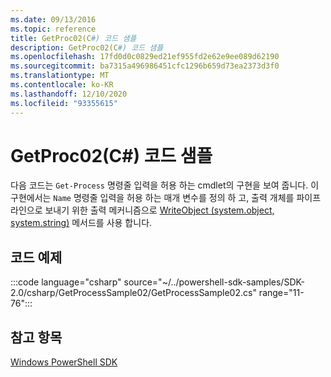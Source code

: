 ```yaml
---
ms.date: 09/13/2016
ms.topic: reference
title: GetProc02(C#) 코드 샘플
description: GetProc02(C#) 코드 샘플
ms.openlocfilehash: 17fd0d0c0829ed21ef955fd2e62e9ee089d62190
ms.sourcegitcommit: ba7315a496986451cfc1296b659d73ea2373d3f0
ms.translationtype: MT
ms.contentlocale: ko-KR
ms.lasthandoff: 12/10/2020
ms.locfileid: "93355615"
---
```

# <a name="getproc02-c-sample-code"></a>GetProc02(C#) 코드 샘플

다음 코드는 `Get-Process` 명령줄 입력을 허용 하는 cmdlet의 구현을 보여 줍니다. 이 구현에서는 `Name` 명령줄 입력을 허용 하는 매개 변수를 정의 하 고, 출력 개체를 파이프라인으로 보내기 위한 출력 메커니즘으로 [WriteObject (system.object, system.string)](/dotnet/api/system.management.automation.cmdlet.writeobject#System_Management_Automation_Cmdlet_WriteObject_System_Object_System_Boolean_) 메서드를 사용 합니다.

## <a name="code-sample"></a>코드 예제

:::code language="csharp" source="~/../powershell-sdk-samples/SDK-2.0/csharp/GetProcessSample02/GetProcessSample02.cs" range="11-76":::

## <a name="see-also"></a>참고 항목

[Windows PowerShell SDK](../windows-powershell-reference.md)
